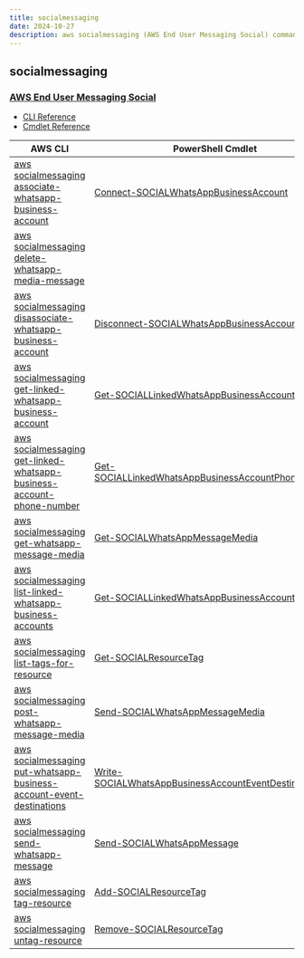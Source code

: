 ```yaml
---
title: socialmessaging
date: 2024-10-27
description: aws socialmessaging (AWS End User Messaging Social) command/cmdlet list.
---
```


## socialmessaging

### [AWS End User Messaging Social](https://aws.amazon.com/end-user-messaging/)

* [CLI Reference](https://awscli.amazonaws.com/v2/documentation/api/latest/reference/socialmessaging/index.html)
* [Cmdlet Reference](https://docs.aws.amazon.com/powershell/latest/reference/items/SocialMessaging_cmdlets.html)

|AWS CLI|PowerShell Cmdlet|
|----|----|
|[aws socialmessaging associate-whatsapp-business-account](https://awscli.amazonaws.com/v2/documentation/api/latest/reference/socialmessaging/associate-whatsapp-business-account.html)|[Connect-SOCIALWhatsAppBusinessAccount](https://docs.aws.amazon.com/powershell/latest/reference/items/Connect-SOCIALWhatsAppBusinessAccount.html)|
|[aws socialmessaging delete-whatsapp-media-message](https://awscli.amazonaws.com/v2/documentation/api/latest/reference/socialmessaging/delete-whatsapp-media-message.html)||
|[aws socialmessaging disassociate-whatsapp-business-account](https://awscli.amazonaws.com/v2/documentation/api/latest/reference/socialmessaging/disassociate-whatsapp-business-account.html)|[Disconnect-SOCIALWhatsAppBusinessAccount](https://docs.aws.amazon.com/powershell/latest/reference/items/Disconnect-SOCIALWhatsAppBusinessAccount.html)|
|[aws socialmessaging get-linked-whatsapp-business-account](https://awscli.amazonaws.com/v2/documentation/api/latest/reference/socialmessaging/get-linked-whatsapp-business-account.html)|[Get-SOCIALLinkedWhatsAppBusinessAccount](https://docs.aws.amazon.com/powershell/latest/reference/items/Get-SOCIALLinkedWhatsAppBusinessAccount.html)|
|[aws socialmessaging get-linked-whatsapp-business-account-phone-number](https://awscli.amazonaws.com/v2/documentation/api/latest/reference/socialmessaging/get-linked-whatsapp-business-account-phone-number.html)|[Get-SOCIALLinkedWhatsAppBusinessAccountPhoneNumber](https://docs.aws.amazon.com/powershell/latest/reference/items/Get-SOCIALLinkedWhatsAppBusinessAccountPhoneNumber.html)|
|[aws socialmessaging get-whatsapp-message-media](https://awscli.amazonaws.com/v2/documentation/api/latest/reference/socialmessaging/get-whatsapp-message-media.html)|[Get-SOCIALWhatsAppMessageMedia](https://docs.aws.amazon.com/powershell/latest/reference/items/Get-SOCIALWhatsAppMessageMedia.html)|
|[aws socialmessaging list-linked-whatsapp-business-accounts](https://awscli.amazonaws.com/v2/documentation/api/latest/reference/socialmessaging/list-linked-whatsapp-business-accounts.html)|[Get-SOCIALLinkedWhatsAppBusinessAccountList](https://docs.aws.amazon.com/powershell/latest/reference/items/Get-SOCIALLinkedWhatsAppBusinessAccountList.html)|
|[aws socialmessaging list-tags-for-resource](https://awscli.amazonaws.com/v2/documentation/api/latest/reference/socialmessaging/list-tags-for-resource.html)|[Get-SOCIALResourceTag](https://docs.aws.amazon.com/powershell/latest/reference/items/Get-SOCIALResourceTag.html)|
|[aws socialmessaging post-whatsapp-message-media](https://awscli.amazonaws.com/v2/documentation/api/latest/reference/socialmessaging/post-whatsapp-message-media.html)|[Send-SOCIALWhatsAppMessageMedia](https://docs.aws.amazon.com/powershell/latest/reference/items/Send-SOCIALWhatsAppMessageMedia.html)|
|[aws socialmessaging put-whatsapp-business-account-event-destinations](https://awscli.amazonaws.com/v2/documentation/api/latest/reference/socialmessaging/put-whatsapp-business-account-event-destinations.html)|[Write-SOCIALWhatsAppBusinessAccountEventDestination](https://docs.aws.amazon.com/powershell/latest/reference/items/Write-SOCIALWhatsAppBusinessAccountEventDestination.html)|
|[aws socialmessaging send-whatsapp-message](https://awscli.amazonaws.com/v2/documentation/api/latest/reference/socialmessaging/send-whatsapp-message.html)|[Send-SOCIALWhatsAppMessage](https://docs.aws.amazon.com/powershell/latest/reference/items/Send-SOCIALWhatsAppMessage.html)|
|[aws socialmessaging tag-resource](https://awscli.amazonaws.com/v2/documentation/api/latest/reference/socialmessaging/tag-resource.html)|[Add-SOCIALResourceTag](https://docs.aws.amazon.com/powershell/latest/reference/items/Add-SOCIALResourceTag.html)|
|[aws socialmessaging untag-resource](https://awscli.amazonaws.com/v2/documentation/api/latest/reference/socialmessaging/untag-resource.html)|[Remove-SOCIALResourceTag](https://docs.aws.amazon.com/powershell/latest/reference/items/Remove-SOCIALResourceTag.html)|

